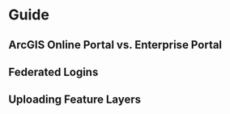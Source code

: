 # Guide

## ArcGIS Online Portal vs. Enterprise Portal

 

## Federated Logins



## Uploading Feature Layers



 

## 

